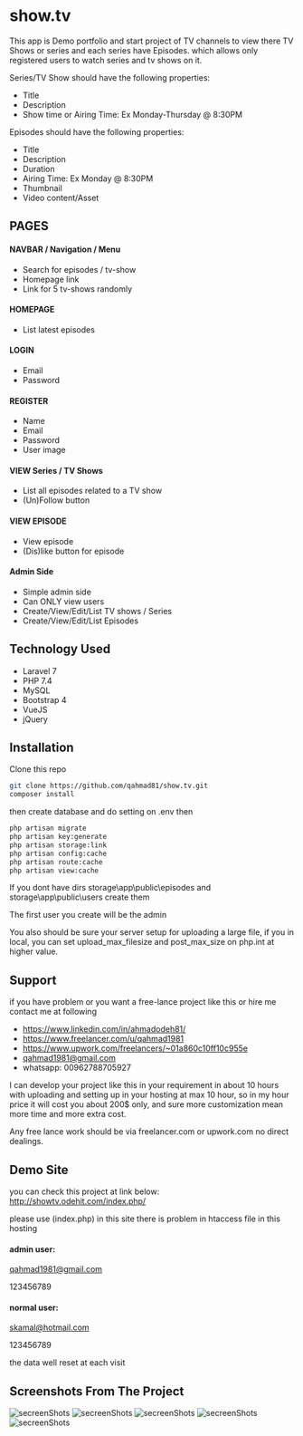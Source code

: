 # show.tv
This app is Demo portfolio and start project of TV channels to view there TV Shows or series and each series have Episodes. which allows only registered users to watch series and tv shows on it.

Series/TV Show should have the following properties:
- Title
- Description
- Show time or Airing Time: Ex Monday-Thursday @ 8:30PM

Episodes should have the following properties:
- Title 
- Description
- Duration
- Airing Time: Ex Monday @ 8:30PM
- Thumbnail
- Video content/Asset

## PAGES

#### NAVBAR / Navigation / Menu
- Search for episodes / tv-show
- Homepage link
- Link for 5 tv-shows randomly 

#### HOMEPAGE
- List latest episodes

#### LOGIN
- Email
- Password

#### REGISTER
- Name
- Email
- Password
- User image

#### VIEW Series / TV Shows
- List all episodes related to a TV show 
- (Un)Follow button

#### VIEW EPISODE 
- View episode
- (Dis)like button for episode

#### Admin Side
- Simple admin side
- Can ONLY view users
- Create/View/Edit/List TV shows / Series 
- Create/View/Edit/List Episodes

## Technology Used
-	Laravel 7
-	PHP 7.4
-	MySQL
-	Bootstrap 4
-	VueJS
-	jQuery

## Installation 
Clone this repo

```sh
git clone https://github.com/qahmad81/show.tv.git
composer install
```

then create database and do setting on .env then

```sh
php artisan migrate
php artisan key:generate
php artisan storage:link
php artisan config:cache
php artisan route:cache
php artisan view:cache
```
If you dont have dirs storage\app\public\episodes and storage\app\public\users create them

The first user you create will be the admin

You also should be sure your server setup for uploading a large file, if you in local, you can set upload_max_filesize and post_max_size on php.int at higher value.

## Support
if you have problem or you want a free-lance project like this or hire me contact me at following 
- https://www.linkedin.com/in/ahmadodeh81/
- https://www.freelancer.com/u/qahmad1981
- https://www.upwork.com/freelancers/~01a860c10ff10c955e
- qahmad1981@gmail.com
- whatsapp: 00962788705927

I can develop your project like this in your requirement in about 10 hours with uploading and setting up in your hosting at max 10 hour, so in my hour price it will cost you about 200$ only, and sure more customization mean more time and more extra cost.

Any free lance work should be via freelancer.com or upwork.com no direct dealings.

## Demo Site
you can check this project at link below:
http://showtv.odehit.com/index.php/

please use (index.php) in this site there is problem in htaccess file in this hosting
#### admin user:

qahmad1981@gmail.com

123456789


#### normal user:

skamal@hotmail.com

123456789

the data well reset at each visit

## Screenshots From The Project
![secreenShots](docs/home-page.png)
![secreenShots](docs/series.png)
![secreenShots](docs/episode.png)
![secreenShots](docs/episode-list.png)
![secreenShots](docs/add-episode.png)
